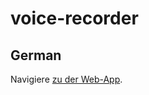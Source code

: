 # voice-recorder

## German

Navigiere [zu der Web-App](https://hftl-team5.github.io/voice-recorder/).
